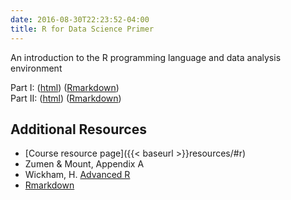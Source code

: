 ```yaml
---
date: 2016-08-30T22:23:52-04:00
title: R for Data Science Primer
---
```


An introduction to the R programming language and data analysis environment

Part I: ([html](RIntro_lab/)) ([Rmarkdown](RIntro_lab.Rmd))  
Part II: ([html](RIntro_lab2/)) ([Rmarkdown](RIntro_lab2.Rmd))  


## Additional Resources

- [Course resource page]({{< baseurl >}}resources/#r)
- Zumen & Mount, Appendix A
- Wickham, H. [Advanced R](http://adv-r.had.co.nz/)
- [Rmarkdown](http://rmarkdown.rstudio.com/)
